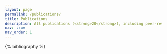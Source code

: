 ```yaml
---
layout: page
permalink: /publications/
title: Publications
description: All publications (<strong>20</strong>), including peer-reviewed in international journals (<strong>8</strong>) and Russian journals (<strong>8</strong>); preprints (<strong>0</strong>), conference papers (<strong>3</strong>) and open source education/software (<strong>1</strong>).
nav: true
nav_order: 1
---
```


<!-- Google tag (gtag.js) -->
<script async src="https://www.googletagmanager.com/gtag/js?id=G-0RT2NRMWX5"></script>
<script>
  window.dataLayer = window.dataLayer || [];
  function gtag(){dataLayer.push(arguments);}
  gtag('js', new Date());

  gtag('config', 'G-0RT2NRMWX5');
</script>

<!-- _pages/publications.md -->
<div class="publications">

{% bibliography %}

</div>
